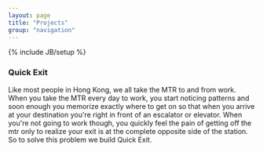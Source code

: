 ```yaml
---
layout: page
title: "Projects"
group: "navigation"
---
```

{% include JB/setup %}

### Quick Exit
Like most people in Hong Kong, we all take the MTR to and from work.
When you take the MTR every day to work, you start noticing patterns and
soon enough you memorize exactly where to get on so that when you arrive
at your destination you're right in front of an escalator or elevator.
When you're not going to work though, you quickly feel the pain of
getting off the mtr only to realize your exit is at the complete
opposite side of the station.  So to solve this problem we build Quick
Exit.
